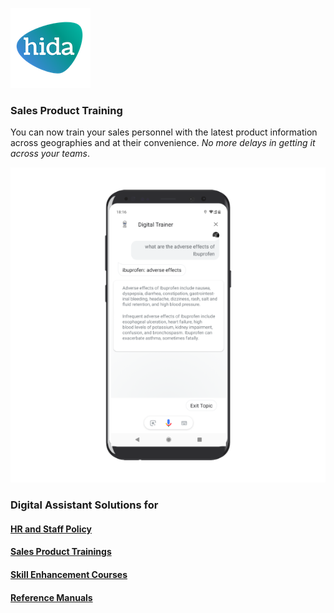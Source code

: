 [![hida](images/hida-128x128.png)](./)

### Sales Product Training
You can now train your sales personnel with the latest product information across geographies and at their convenience. *No more delays in getting it across your teams*.

![hr screen](images/sales.png)

### Digital Assistant Solutions for

#### [HR and Staff Policy](./hr.md)
#### [Sales Product Trainings](./sales.md)
#### [Skill Enhancement Courses](./skill.md)
#### [Reference Manuals](./manuals.md)
